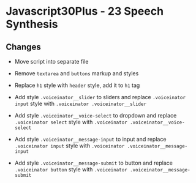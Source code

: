 # Javascript30Plus - 23 Speech Synthesis

## Changes

- Move script into separate file

- Remove `textarea` and `buttons` markup and styles

- Replace `h1` style with `header` style, add it to `h1` tag

- Add style `.voiceinator__slider` to sliders and replace `.voiceinator input` style
with `.voiceinator .voiceinator__slider`

- Add style `.voiceinator__voice-select` to dropdown and replace `.voiceinator select` style
with `.voiceinator .voiceinator__voice-select` 

- Add style `.voiceinator__message-input` to input and replace `.voiceinator input` style
with `.voiceinator .voiceinator__message-input` 

- Add style `.voiceinator__message-submit` to button and replace `.voiceinator button` style
with `.voiceinator .voiceinator__message-submit` 
